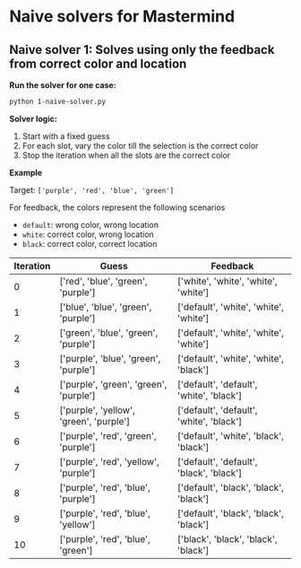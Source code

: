 # Naive solvers for Mastermind

## Naive solver 1: Solves using only the feedback from correct color and location

**Run the solver for one case:**

```bash
python 1-naive-solver.py
```

**Solver logic:**

1. Start with a fixed guess
3. For each slot, vary the color till the selection is the correct color
4. Stop the iteration when all the slots are the correct color

**Example**

Target: `['purple', 'red', 'blue', 'green']`

For feedback, the colors represent the following scenarios

- `default`: wrong color, wrong location
- `white`: correct color, wrong location
- `black`: correct color, correct location

| Iteration | Guess                                   | Feedback                                 |
| --------- | --------------------------------------- | ---------------------------------------- |
| 0         | ['red', 'blue', 'green', 'purple']      | ['white', 'white', 'white', 'white']     |
| 1         | ['blue', 'blue', 'green', 'purple']     | ['default', 'white', 'white', 'white']   |
| 2         | ['green', 'blue', 'green', 'purple']    | ['default', 'white', 'white', 'white']   |
| 3         | ['purple', 'blue', 'green', 'purple']   | ['default', 'white', 'white', 'black']   |
| 4         | ['purple', 'green', 'green', 'purple']  | ['default', 'default', 'white', 'black'] |
| 5         | ['purple', 'yellow', 'green', 'purple'] | ['default', 'default', 'white', 'black'] |
| 6         | ['purple', 'red', 'green', 'purple']    | ['default', 'white', 'black', 'black']   |
| 7         | ['purple', 'red', 'yellow', 'purple']   | ['default', 'default', 'black', 'black'] |
| 8         | ['purple', 'red', 'blue', 'purple']     | ['default', 'black', 'black', 'black']   |
| 9         | ['purple', 'red', 'blue', 'yellow']     | ['default', 'black', 'black', 'black']   |
| 10        | ['purple', 'red', 'blue', 'green']      | ['black', 'black', 'black', 'black']     |

